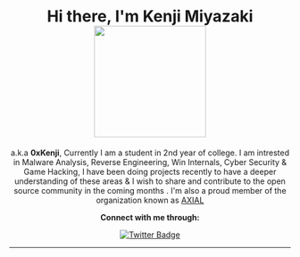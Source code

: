 <h1 align="center" height='30'>Hi there, I'm Kenji Miyazaki</a> 
<img src='https://pa1.narvii.com/6213/8fa47669ef34f7122f8d5b99d07aec9eadf7c104_hq.gif' width='200' ></h1> 
<div align="center">
  </div>
  <div align="center">
  <p>a.k.a <b>0xKenji</b>, Currently I am a student in 2nd year of college. I am intrested in Malware Analysis, Reverse Engineering, Win Internals, Cyber Security & Game Hacking, I have been doing projects recently to have a deeper understanding of these areas & I wish to share and contribute to the open source community in the coming months . I'm also a proud member of the organization known as <a href="https://github.com/AXI4L">AXIAL</a> </p>
  
  <p><b>Connect with me through:</b></p>
  
[![Twitter Badge](https://img.shields.io/badge/-Twitter-blue?style=for-the-badge&logo=twitter&logoColor=white&link=https://twitter.com/0xKenji)](https://twitter.com/0xKenji)
<hr>
